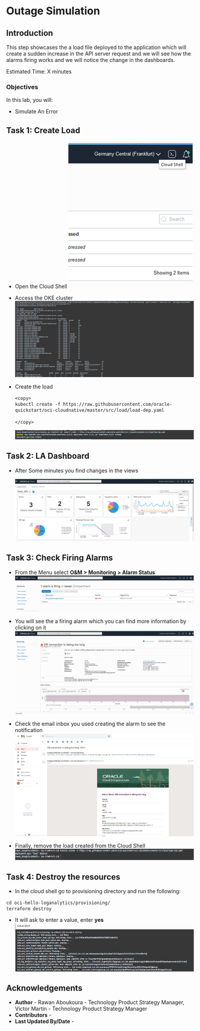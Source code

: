 # Outage Simulation

## Introduction

This step showcases the a load file deployed to the application which will create a sudden increase in the API server request and we will see how the alarms firing works and we will notice the change in the dashboards.

Estimated Time: X minutes

### Objectives

In this lab, you will:
- Simulate An Error


## Task 1: Create Load

- Open the Cloud Shell
![](images/cs.png)
- Access the OKE cluster 
![](images/accesscluster.png)

- Create the load
    ```
    <copy>
    kubectl create -f https://raw.githubusercontent.com/oracle-quickstart/oci-cloudnative/master/src/load/load-dep.yaml

    </copy>
    ```
    ![](images/createload.png)

## Task 2: LA Dashboard

- After Some minutes you find changes in the views

    ![](images/editdashboard.png)

## Task 3: Check Firing Alarms

- From the Menu select **O&M > Monitoring > Alarm Status**
![](images/alarm.png)
- You will see the a firing alarm which you can find more information by clicking on it
![](images/alarm2.png)
- Check the email inbox you used creating the alarm to see the notification
![](images/emailnotif.png)

- Finally, remove the load created from the Cloud Shell
![](images/deleteload.png)

## Task 4: Destroy the resources

- In the cloud shell go to provisioning directory and run the following:
```
cd oci-hello-loganalytics/provisioning/
terraform destroy
```
- It will ask to enter a value, enter **yes**
![](images/destroy.png)

## **Acknowledgements**
  - **Author** - Rawan Aboukoura - Technology Product Strategy Manager, Victor Martin - Technology Product Strategy Manager 
  - **Contributors** -
  - **Last Updated By/Date** -
